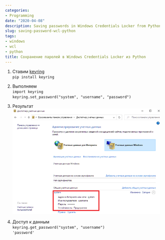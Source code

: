```yaml
---
categories:
- Programming
date: "2020-04-08"
description: Saving passwords in Windows Credentials Locker from Python.
slug: saving-password-wcl-python
tags:
- windows
- wcl
- python
title: Сохранение паролей в Windows Credentials Locker из Python
---
```


1. Ставим [keyring](https://pypi.org/project/keyring/)  
`pip install keyring` 

2. Выполняем  
`import keyring`  
`keyring.set_password("system", "username", "password")`  

3. Результат  
![](/images/credentials.png)
  
4. Доступ к данным   
`keyring.get_password("system", "username")`  
`'password'` 

